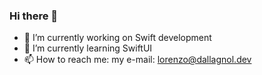 ### Hi there 👋


- 🔭 I’m currently working on Swift development
- 🌱 I’m currently learning SwiftUI 
- 📫 How to reach me: my e-mail: lorenzo@dallagnol.dev
